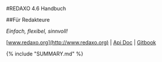 #REDAXO 4.6 Handbuch

##Für Redakteure

*Einfach, flexibel, sinnvoll!*

[www.redaxo.org](http://www.redaxo.org) | [Api Doc](http://www.redaxo.org/docs/) | [Gitbook](http://book.redaxo.org/4.6/manual/)

{% include "SUMMARY.md" %}
